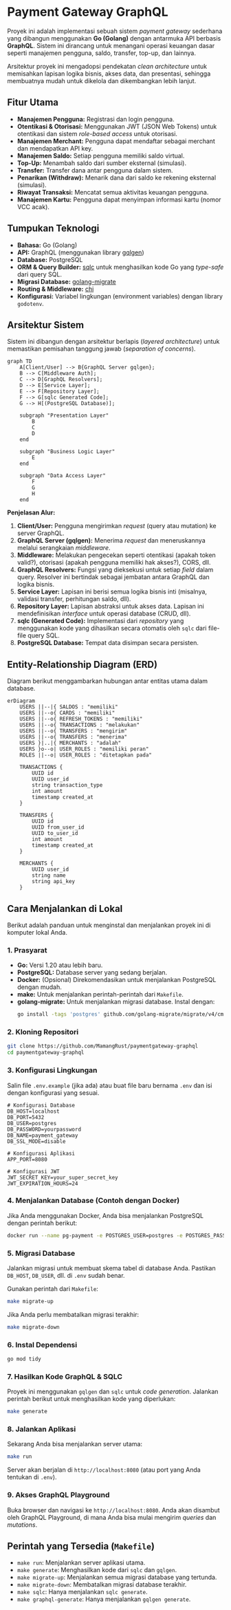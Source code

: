 # Payment Gateway GraphQL

Proyek ini adalah implementasi sebuah sistem _payment gateway_ sederhana yang dibangun menggunakan **Go (Golang)** dengan antarmuka API berbasis **GraphQL**. Sistem ini dirancang untuk menangani operasi keuangan dasar seperti manajemen pengguna, saldo, transfer, top-up, dan lainnya.

Arsitektur proyek ini mengadopsi pendekatan _clean architecture_ untuk memisahkan lapisan logika bisnis, akses data, dan presentasi, sehingga membuatnya mudah untuk dikelola dan dikembangkan lebih lanjut.

## Fitur Utama

- **Manajemen Pengguna:** Registrasi dan login pengguna.
- **Otentikasi & Otorisasi:** Menggunakan JWT (JSON Web Tokens) untuk otentikasi dan sistem _role-based access_ untuk otorisasi.
- **Manajemen Merchant:** Pengguna dapat mendaftar sebagai merchant dan mendapatkan API key.
- **Manajemen Saldo:** Setiap pengguna memiliki saldo virtual.
- **Top-Up:** Menambah saldo dari sumber eksternal (simulasi).
- **Transfer:** Transfer dana antar pengguna dalam sistem.
- **Penarikan (Withdraw):** Menarik dana dari saldo ke rekening eksternal (simulasi).
- **Riwayat Transaksi:** Mencatat semua aktivitas keuangan pengguna.
- **Manajemen Kartu:** Pengguna dapat menyimpan informasi kartu (nomor VCC acak).

## Tumpukan Teknologi

- **Bahasa:** Go (Golang)
- **API:** GraphQL (menggunakan library [gqlgen](https://github.com/99designs/gqlgen))
- **Database:** PostgreSQL
- **ORM & Query Builder:** [sqlc](https://github.com/sqlc-dev/sqlc) untuk menghasilkan kode Go yang _type-safe_ dari query SQL.
- **Migrasi Database:** [golang-migrate](https://github.com/golang-migrate/migrate)
- **Routing & Middleware:** [chi](https://github.com/go-chi/chi)
- **Konfigurasi:** Variabel lingkungan (environment variables) dengan library `godotenv`.

## Arsitektur Sistem

Sistem ini dibangun dengan arsitektur berlapis (_layered architecture_) untuk memastikan pemisahan tanggung jawab (_separation of concerns_).

```mermaid
graph TD
    A[Client/User] --> B{GraphQL Server gqlgen};
    B --> C[Middleware Auth];
    C --> D[GraphQL Resolvers];
    D --> E[Service Layer];
    E --> F[Repository Layer];
    F --> G[sqlc Generated Code];
    G --> H[(PostgreSQL Database)];

    subgraph "Presentation Layer"
        B
        C
        D
    end

    subgraph "Business Logic Layer"
        E
    end

    subgraph "Data Access Layer"
        F
        G
        H
    end
```

**Penjelasan Alur:**

1.  **Client/User:** Pengguna mengirimkan _request_ (query atau mutation) ke server GraphQL.
2.  **GraphQL Server (gqlgen):** Menerima _request_ dan meneruskannya melalui serangkaian _middleware_.
3.  **Middleware:** Melakukan pengecekan seperti otentikasi (apakah token valid?), otorisasi (apakah pengguna memiliki hak akses?), CORS, dll.
4.  **GraphQL Resolvers:** Fungsi yang dieksekusi untuk setiap _field_ dalam query. Resolver ini bertindak sebagai jembatan antara GraphQL dan logika bisnis.
5.  **Service Layer:** Lapisan ini berisi semua logika bisnis inti (misalnya, validasi transfer, perhitungan saldo, dll).
6.  **Repository Layer:** Lapisan abstraksi untuk akses data. Lapisan ini mendefinisikan _interface_ untuk operasi database (CRUD, dll).
7.  **sqlc (Generated Code):** Implementasi dari _repository_ yang menggunakan kode yang dihasilkan secara otomatis oleh `sqlc` dari file-file query SQL.
8.  **PostgreSQL Database:** Tempat data disimpan secara persisten.

## Entity-Relationship Diagram (ERD)

Diagram berikut menggambarkan hubungan antar entitas utama dalam database.

```mermaid
erDiagram
    USERS ||--|{ SALDOS : "memiliki"
    USERS ||--o{ CARDS : "memiliki"
    USERS ||--o{ REFRESH_TOKENS : "memiliki"
    USERS ||--o{ TRANSACTIONS : "melakukan"
    USERS ||--o{ TRANSFERS : "mengirim"
    USERS ||--o{ TRANSFERS : "menerima"
    USERS }|..|{ MERCHANTS : "adalah"
    USERS }o--o| USER_ROLES : "memiliki peran"
    ROLES ||--o| USER_ROLES : "ditetapkan pada"

    TRANSACTIONS {
        UUID id
        UUID user_id
        string transaction_type
        int amount
        timestamp created_at
    }

    TRANSFERS {
        UUID id
        UUID from_user_id
        UUID to_user_id
        int amount
        timestamp created_at
    }

    MERCHANTS {
        UUID user_id
        string name
        string api_key
    }
```

## Cara Menjalankan di Lokal

Berikut adalah panduan untuk menginstal dan menjalankan proyek ini di komputer lokal Anda.

### 1. Prasyarat

- **Go:** Versi 1.20 atau lebih baru.
- **PostgreSQL:** Database server yang sedang berjalan.
- **Docker:** (Opsional) Direkomendasikan untuk menjalankan PostgreSQL dengan mudah.
- **make:** Untuk menjalankan perintah-perintah dari `Makefile`.
- **golang-migrate:** Untuk menjalankan migrasi database. Instal dengan:
  ```sh
  go install -tags 'postgres' github.com/golang-migrate/migrate/v4/cmd/migrate@latest
  ```

### 2. Kloning Repositori

```sh
git clone https://github.com/MamangRust/paymentgateway-graphql
cd paymentgateway-graphql
```

### 3. Konfigurasi Lingkungan

Salin file `.env.example` (jika ada) atau buat file baru bernama `.env` dan isi dengan konfigurasi yang sesuai.

```env
# Konfigurasi Database
DB_HOST=localhost
DB_PORT=5432
DB_USER=postgres
DB_PASSWORD=yourpassword
DB_NAME=payment_gateway
DB_SSL_MODE=disable

# Konfigurasi Aplikasi
APP_PORT=8080

# Konfigurasi JWT
JWT_SECRET_KEY=your_super_secret_key
JWT_EXPIRATION_HOURS=24
```

### 4. Menjalankan Database (Contoh dengan Docker)

Jika Anda menggunakan Docker, Anda bisa menjalankan PostgreSQL dengan perintah berikut:

```sh
docker run --name pg-payment -e POSTGRES_USER=postgres -e POSTGRES_PASSWORD=yourpassword -e POSTGRES_DB=payment_gateway -p 5432:5432 -d postgres
```

### 5. Migrasi Database

Jalankan migrasi untuk membuat skema tabel di database Anda. Pastikan `DB_HOST`, `DB_USER`, dll. di `.env` sudah benar.

Gunakan perintah dari `Makefile`:

```sh
make migrate-up
```

Jika Anda perlu membatalkan migrasi terakhir:

```sh
make migrate-down
```

### 6. Instal Dependensi

```sh
go mod tidy
```

### 7. Hasilkan Kode GraphQL & SQLC

Proyek ini menggunakan `gqlgen` dan `sqlc` untuk _code generation_. Jalankan perintah berikut untuk menghasilkan kode yang diperlukan:

```sh
make generate
```

### 8. Jalankan Aplikasi

Sekarang Anda bisa menjalankan server utama:

```sh
make run
```

Server akan berjalan di `http://localhost:8080` (atau port yang Anda tentukan di `.env`).

### 9. Akses GraphQL Playground

Buka browser dan navigasi ke `http://localhost:8080`. Anda akan disambut oleh GraphQL Playground, di mana Anda bisa mulai mengirim _queries_ dan _mutations_.

## Perintah yang Tersedia (`Makefile`)

- `make run`: Menjalankan server aplikasi utama.
- `make generate`: Menghasilkan kode dari `sqlc` dan `gqlgen`.
- `make migrate-up`: Menjalankan semua migrasi database yang tertunda.
- `make migrate-down`: Membatalkan migrasi database terakhir.
- `make sqlc`: Hanya menjalankan `sqlc generate`.
- `make graphql-generate`: Hanya menjalankan `gqlgen generate`.
